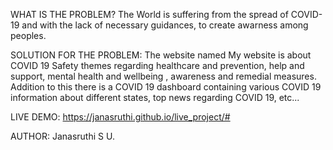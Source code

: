 WHAT IS THE PROBLEM?
  The World is suffering from the spread of COVID-19 and with the lack of necessary guidances, to create awarness among peoples.
 
SOLUTION FOR THE PROBLEM:
  The website named My website is about COVID 19 Safety themes regarding healthcare and prevention, help and support, mental health and wellbeing , awareness and remedial measures. Addition to this there is a COVID 19 dashboard containing various COVID 19 information about different states, top news regarding COVID 19, etc...
  
LIVE DEMO:
https://janasruthi.github.io/live_project/#

AUTHOR:
  Janasruthi S U.
  
 
